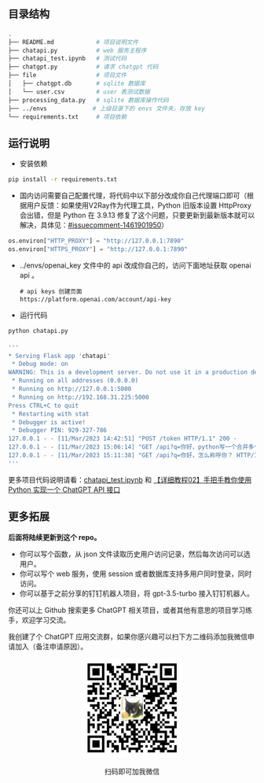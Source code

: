 ## 目录结构

```bash
.
├── README.md            # 项目说明文件
├── chatapi.py           # web 服务主程序
├── chatapi_test.ipynb   # 测试代码
├── chatgpt.py           # 请求 chatgpt 代码
├── file                 # 项目文件
│   ├── chatgpt.db       # sqlite 数据库
│   └── user.csv         # user 表测试数据
├── processing_data.py   # sqlite 数据库操作代码
├── ../envs             # 上级目录下的 envs 文件夹，存放 key
└── requirements.txt     # 项目依赖
```

## 运行说明

- 安装依赖

```bash
pip install -r requirements.txt
```

- 国内访问需要自己配置代理，将代码中以下部分改成你自己代理端口即可（根据用户反馈：如果使用V2Ray作为代理工具，Python 旧版本设置 HttpProxy 会出错，但是 Python 在 3.9.13 修复了这个问题，只要更新到最新版本就可以解决，具体见：[#issuecomment-1461901950](https://github.com/XksA-me/ChatGPT-3.5-API/issues/2#issuecomment-1461901950)）

```python
os.environ["HTTP_PROXY"] = "http://127.0.0.1:7890"
os.environ["HTTPS_PROXY"] = "http://127.0.0.1:7890"
```

- ../envs/openai_key 文件中的 api 改成你自己的，访问下面地址获取 openai api 。
  ```
  # api keys 创建页面
  https://platform.openai.com/account/api-key
  ```
- 运行代码

```bash
python chatapi.py

'''
* Serving Flask app 'chatapi'
 * Debug mode: on
WARNING: This is a development server. Do not use it in a production deployment. Use a production WSGI server instead.
 * Running on all addresses (0.0.0.0)
 * Running on http://127.0.0.1:5000
 * Running on http://192.168.31.225:5000
Press CTRL+C to quit
 * Restarting with stat
 * Debugger is active!
 * Debugger PIN: 929-327-786
127.0.0.1 - - [11/Mar/2023 14:42:51] "POST /token HTTP/1.1" 200 -
127.0.0.1 - - [11/Mar/2023 15:06:14] "GET /api?q=你好，python写一个合并多个+excel+xls文件的案例，每个excel表头一样 HTTP/1.1" 200 
127.0.0.1 - - [11/Mar/2023 15:11:38] "GET /api?q=你好，怎么称呼你？ HTTP/1.1" 200 -
'''
```

更多项目代码说明请看：[chatapi_test.ipynb](https://github.com/XksA-me/ChatGPT-3.5-API/blob/master/ChatAPI/chatapi_test.ipynb) 和 [【详细教程02】手把手教你使用 Python 实现一个 ChatGPT API 接口](https://github.com/XksA-me/ChatGPT-3.5-API/blob/master/blog/%E3%80%90%E8%AF%A6%E7%BB%86%E6%95%99%E7%A8%8B02%E3%80%91%E6%89%8B%E6%8A%8A%E6%89%8B%E6%95%99%E4%BD%A0%E4%BD%BF%E7%94%A8%20Python%20%E5%AE%9E%E7%8E%B0%E4%B8%80%E4%B8%AA%20ChatGPT%20API%20%E6%8E%A5%E5%8F%A3.md)

## 更多拓展

**后面将陆续更新到这个 repo。**

- 你可以写个函数，从 json 文件读取历史用户访问记录，然后每次访问可以选用户。
- 你可以写个 web 服务，使用 session 或者数据库支持多用户同时登录，同时访问。
- 你可以基于之前分享的钉钉机器人项目，将 gpt-3.5-turbo 接入钉钉机器人。

你还可以上 Github 搜索更多 ChatGPT 相关项目，或者其他有意思的项目学习练手，欢迎学习交流。

我创建了个 ChatGPT 应用交流群，如果你感兴趣可以扫下方二维码添加我微信申请加入（备注申请原因）。

<center>
<img src="../static/wx.png" width=40% />
<p>扫码即可加我微信</p>
</center>
